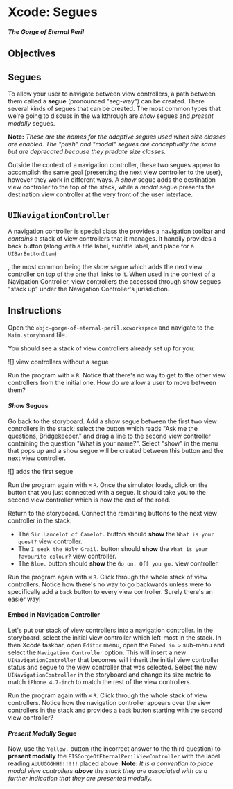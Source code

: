 # Xcode: Segues
##### The Gorge of Eternal Peril

## Objectives

## Segues

To allow your user to navigate between view controllers, a path between them called a **segue** (pronounced "seg-way") can be created. There several kinds of segues that can be created. The most common types that we're going to discuss in the walkthrough are *show* segues and *present modally* segues.

**Note:** *These are the names for the adaptive segues used when size classes are enabled. The "push" and "modal" segues are conceptually the same but are deprecated because they predate size classes.* 

Outside the context of a navigation controller, these two segues appear to accomplish the same goal (presenting the next view controller to the user), however they work in different ways. A *show* segue adds the destination view controller to the top of the stack, while a *modal* segue presents the destination view controller at the very front of the user interface.

## `UINavigationController`

A navigation controller is special class the provides a navigation toolbar and *contains* a stack of view controllers that it manages. It handily provides a back button (along with a title label, subtitle label, and place for a `UIBarButtonItem`)

, the most common being the *show* segue which adds the next view controller on top of the one that links to it. When used in the context of a Navigation Controller, view controllers the accessed through show segues "stack up" under the Navigation Controller's jurisdiction.

## Instructions

Open the `objc-gorge-of-eternal-peril.xcworkspace` and navigate to the `Main.storyboard` file.

You should see a stack of view controllers already set up for you:

![] view controllers without a segue

Run the program with `⌘` `R`. Notice that there's no way to get to the other view controllers from the initial one. How do we allow a user to move between them?

#### *Show* Segues

Go back to the storyboard. Add a show segue between the first two view controllers in the stack: select the button which reads "Ask me the questions, Bridgekeeper." and drag a line to the second view controller containing the question "What is your name?". Select "show" in the menu that pops up and a show segue will be created between this button and the next view controller.

![] adds the first segue

Run the program again with `⌘` `R`. Once the simulator loads, click on the button that you just connected with a segue. It should take you to the second view controller which is now the end of the road.

Return to the storyboard. Connect the remaining buttons to the next view controller in the stack:

  * The `Sir Lancelot of Camelot.` button should **show** the `What is your quest?` view controller.
  * The `I seek the Holy Grail.` button should **show** the `What is your favourite colour?` view controller.
  * The `Blue.` button should **show** the `Go on. Off you go.` view controller.

Run the program again with `⌘` `R`. Click through the whole stack of view controllers. Notice how there's no way to go backwards unless were to specifically add a `back` button to every view controller. Surely there's an easier way!

#### Embed in Navigation Controller

Let's put our stack of view controllers into a navigation controller. In the storyboard, select the initial view controller which left-most in the stack. In then Xcode taskbar, open `Editor` menu, open the `Embed in >` sub-menu and select the `Navigation Controller` option. This will insert a new `UINavigationController` that becomes will inherit the initial view controller status and segue to the view controller that was selected. Select the new `UINavigationController` in the storyboard and change its size metric to match `iPhone 4.7-inch` to match the rest of the view controllers.

Run the program again with `⌘` `R`. Click through the whole stack of view controllers. Notice how the navigation controller appears over the view controllers in the stack and provides a `back` button starting with the second view controller?

#### *Present Modally* Segue

Now, use the `Yellow.` button (the incorrect answer to the third question) to **present modally** the `FISGorgeOfEternalPerilViewController` with the label reading `AUUUGGGHH!!!!!!` placed above. **Note:** *It is a convention to place modal view controllers* ***above*** *the stack they are associated with as a further indication that they are presented modally.*

